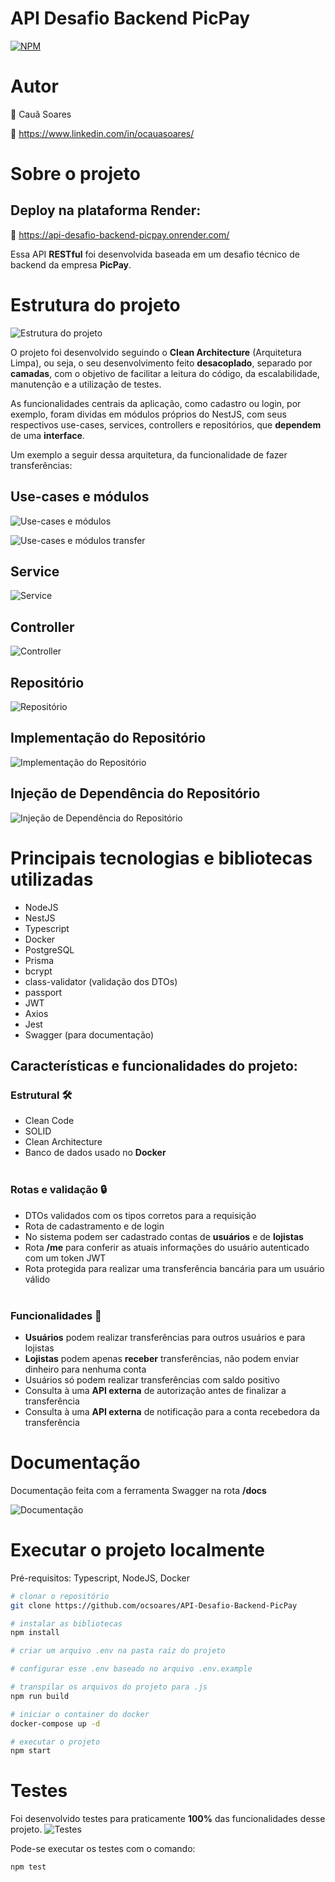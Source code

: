 # **API Desafio Backend PicPay**

[![NPM](https://img.shields.io/npm/l/react)](https://github.com/neliocursos/exemplo-readme/blob/main/LICENSE)

# Autor

👤 Cauã Soares

💼 https://www.linkedin.com/in/ocauasoares/

# Sobre o projeto

## Deploy na plataforma Render:

🚀 https://api-desafio-backend-picpay.onrender.com/ <br>

Essa API **RESTful** foi desenvolvida baseada em um desafio técnico de backend da empresa **PicPay**.

# Estrutura do projeto

![Estrutura do projeto](https://raw.githubusercontent.com/ocsoares/images/master/api-picpay/structure.jpg)

O projeto foi desenvolvido seguindo o **Clean Architecture** (Arquitetura Limpa), ou seja, o seu desenvolvimento feito **desacoplado**, separado por **camadas**, com o objetivo de facilitar a leitura do código, da escalabilidade, manutenção e a utilização de testes.

As funcionalidades centrais da aplicação, como cadastro ou login, por exemplo, foram dividas em módulos próprios do NestJS, com seus respectivos use-cases, services, controllers e repositórios, que **dependem** de uma **interface**.

Um exemplo a seguir dessa arquitetura, da funcionalidade de fazer transferências:

## Use-cases e módulos

![Use-cases e módulos](https://raw.githubusercontent.com/ocsoares/images/master/api-picpay/use-cases-e-modulos.jpg)

![Use-cases e módulos transfer](https://raw.githubusercontent.com/ocsoares/images/master/api-picpay/use-cases-e-modulos-transfer.jpg)

## Service

![Service](https://raw.githubusercontent.com/ocsoares/images/master/api-picpay/service.jpg)

## Controller

![Controller](https://raw.githubusercontent.com/ocsoares/images/master/api-picpay/controller.jpg)

## Repositório

![Repositório](https://raw.githubusercontent.com/ocsoares/images/master/api-picpay/transfer-repository.jpg)

## Implementação do Repositório

![Implementação do Repositório](https://raw.githubusercontent.com/ocsoares/images/master/api-picpay/prisma-transfer-repository.jpg)

## Injeção de Dependência do Repositório

![Injeção de Dependência do Repositório](https://raw.githubusercontent.com/ocsoares/images/master/api-picpay/prisma-database-module.jpg)

# Principais tecnologias e bibliotecas utilizadas

-   NodeJS
-   NestJS
-   Typescript
-   Docker
-   PostgreSQL
-   Prisma
-   bcrypt
-   class-validator (validação dos DTOs)
-   passport
-   JWT
-   Axios
-   Jest
-   Swagger (para documentação)

## Características e funcionalidades do projeto:

### Estrutural 🛠️

-   Clean Code
-   SOLID
-   Clean Architecture
-   Banco de dados usado no **Docker**
    <br>
    <br>

### Rotas e validação 🔒

-   DTOs validados com os tipos corretos para a requisição
-   Rota de cadastramento e de login
-   No sistema podem ser cadastrado contas de **usuários** e de **lojistas**
-   Rota **/me** para conferir as atuais informações do usuário autenticado com um token JWT
-   Rota protegida para realizar uma transferência bancária para um usuário válido
    <br>
    <br>

### Funcionalidades 🎯

-   **Usuários** podem realizar transferências para outros usuários e para lojistas
-   **Lojistas** podem apenas **receber** transferências, não podem enviar dinheiro para nenhuma conta
-   Usuários só podem realizar transferências com saldo positivo
-   Consulta à uma **API externa** de autorização antes de finalizar a transferência
-   Consulta à uma **API externa** de notificação para a conta recebedora da transferência

# Documentação

Documentação feita com a ferramenta Swagger na rota **/docs**

![Documentação](https://raw.githubusercontent.com/ocsoares/images/master/api-picpay/docs.jpg)

# Executar o projeto localmente

Pré-requisitos: Typescript, NodeJS, Docker

```bash
# clonar o repositório
git clone https://github.com/ocsoares/API-Desafio-Backend-PicPay

# instalar as bibliotecas
npm install

# criar um arquivo .env na pasta raíz do projeto

# configurar esse .env baseado no arquivo .env.example

# transpilar os arquivos do projeto para .js
npm run build

# iniciar o container do docker
docker-compose up -d

# executar o projeto
npm start
```

# Testes

Foi desenvolvido testes para praticamente **100%** das funcionalidades desse projeto.
![Testes](https://raw.githubusercontent.com/ocsoares/images/master/api-picpay/tests.jpg)

Pode-se executar os testes com o comando:

```bash
npm test
```
